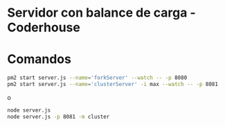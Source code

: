 # Servidor con balance de carga - Coderhouse

# Comandos

```sh
pm2 start server.js --name='forkServer' --watch -- -p 8080
pm2 start server.js --name='clusterServer' -i max --watch -- -p 8081
```

o

```sh
node server.js
node server.js -p 8081 -m cluster
```